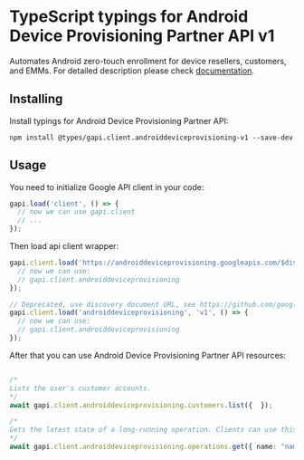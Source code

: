 # TypeScript typings for Android Device Provisioning Partner API v1

Automates Android zero-touch enrollment for device resellers, customers, and EMMs.
For detailed description please check [documentation](https://developers.google.com/zero-touch/).

## Installing

Install typings for Android Device Provisioning Partner API:

```
npm install @types/gapi.client.androiddeviceprovisioning-v1 --save-dev
```

## Usage

You need to initialize Google API client in your code:

```typescript
gapi.load('client', () => {
  // now we can use gapi.client
  // ...
});
```

Then load api client wrapper:

```typescript
gapi.client.load('https://androiddeviceprovisioning.googleapis.com/$discovery/rest?version=v1', () => {
  // now we can use:
  // gapi.client.androiddeviceprovisioning
});
```

```typescript
// Deprecated, use discovery document URL, see https://github.com/google/google-api-javascript-client/blob/master/docs/reference.md#----gapiclientloadname----version----callback--
gapi.client.load('androiddeviceprovisioning', 'v1', () => {
  // now we can use:
  // gapi.client.androiddeviceprovisioning
});
```



After that you can use Android Device Provisioning Partner API resources: <!-- TODO: make this work for multiple namespaces -->

```typescript

/*
Lists the user's customer accounts.
*/
await gapi.client.androiddeviceprovisioning.customers.list({  });

/*
Gets the latest state of a long-running operation. Clients can use this method to poll the operation result at intervals as recommended by the API service.
*/
await gapi.client.androiddeviceprovisioning.operations.get({ name: "name",  });
```
